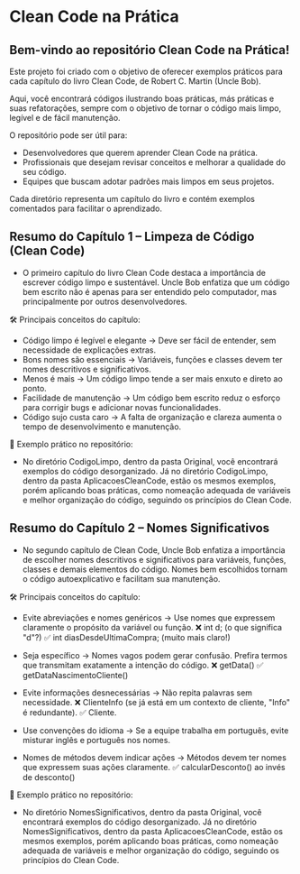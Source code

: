 <h1>Clean Code na Prática</h1>

<h2>Bem-vindo ao repositório Clean Code na Prática!</h2>

Este projeto foi criado com o objetivo de oferecer exemplos práticos para cada capítulo do livro Clean Code, de Robert C. Martin (Uncle Bob).

Aqui, você encontrará códigos ilustrando boas práticas, más práticas e suas refatorações, sempre com o objetivo de tornar o código mais limpo, legível e de fácil manutenção.

O repositório pode ser útil para:
- Desenvolvedores que querem aprender Clean Code na prática.
- Profissionais que desejam revisar conceitos e melhorar a qualidade do seu código.
- Equipes que buscam adotar padrões mais limpos em seus projetos.

Cada diretório representa um capítulo do livro e contém exemplos comentados para facilitar o aprendizado.

<h2>Resumo do Capítulo 1 – Limpeza de Código (Clean Code)</h2>

- O primeiro capítulo do livro Clean Code destaca a importância de escrever código limpo e sustentável. Uncle Bob enfatiza que um código bem escrito não é apenas para ser entendido pelo computador, mas principalmente por outros desenvolvedores.

🛠️ Principais conceitos do capítulo:
- Código limpo é legível e elegante → Deve ser fácil de entender, sem necessidade de explicações extras.
- Bons nomes são essenciais → Variáveis, funções e classes devem ter nomes descritivos e significativos.
- Menos é mais → Um código limpo tende a ser mais enxuto e direto ao ponto.
- Facilidade de manutenção → Um código bem escrito reduz o esforço para corrigir bugs e adicionar novas funcionalidades.
- Código sujo custa caro → A falta de organização e clareza aumenta o tempo de desenvolvimento e manutenção.
  
📌 Exemplo prático no repositório:
- No diretório CodigoLimpo, dentro da pasta Original, você encontrará exemplos do código desorganizado. Já no diretório CodigoLimpo, dentro da pasta AplicacoesCleanCode, estão os mesmos exemplos, porém aplicando boas práticas, como nomeação adequada de variáveis e melhor organização do código, seguindo os princípios do Clean Code.

<h2>Resumo do Capítulo 2 – Nomes Significativos</h2>

- No segundo capítulo de Clean Code, Uncle Bob enfatiza a importância de escolher nomes descritivos e significativos para variáveis, funções, classes e demais elementos do código. Nomes bem escolhidos tornam o código autoexplicativo e facilitam sua manutenção.

🛠️ Principais conceitos do capítulo:
- Evite abreviações e nomes genéricos → Use nomes que expressem claramente o propósito da variável ou função.
❌ int d; (o que significa "d"?)
✅ int diasDesdeUltimaCompra; (muito mais claro!)

- Seja específico → Nomes vagos podem gerar confusão. Prefira termos que transmitam exatamente a intenção do código.
❌ getData()
✅ getDataNascimentoCliente()

- Evite informações desnecessárias → Não repita palavras sem necessidade.
❌ ClienteInfo (se já está em um contexto de cliente, "Info" é redundante).
✅ Cliente.

- Use convenções do idioma → Se a equipe trabalha em português, evite misturar inglês e português nos nomes.

- Nomes de métodos devem indicar ações → Métodos devem ter nomes que expressem suas ações claramente.
✅ calcularDesconto() ao invés de desconto()

📌 Exemplo prático no repositório:
- No diretório NomesSignificativos, dentro da pasta Original, você encontrará exemplos do código desorganizado. Já no diretório NomesSignificativos, dentro da pasta AplicacoesCleanCode, estão os mesmos exemplos, porém aplicando boas práticas, como nomeação adequada de variáveis e melhor organização do código, seguindo os princípios do Clean Code.
